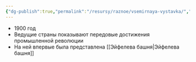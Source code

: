 ```yaml
---
{"dg-publish":true,"permalink":"/resursy/raznoe/vsemirnaya-vystavka/","tags":["История"]}
---
```


- 1900 год
- Ведущие страны показывают передовые достижения промышленной революции 
- На ней впервые была представлена [[Эйфелева башня\|Эйфелева башня]] 